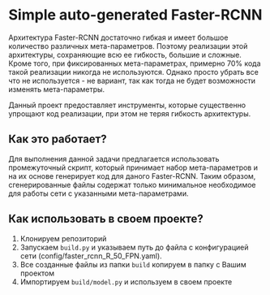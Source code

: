 # Simple auto-generated Faster-RCNN

Архитектура Faster-RCNN достаточно гибкая и имеет большое количество различных мета-параметров. Поэтому реализации этой архитектуры, сохраняющие всю ее гибкость, большие и сложные. Кроме того, при фиксированных мета-параметрах, примерно 70% кода такой реализации никогда не используются. Однако просто убрать все что не используется - не вариант, так как тогда не будет возможности изменять мета-параметры.

Данный проект предоставляет инструменты, которые существенно упрощают код реализации, при этом не теряя гибкость архитектуры.

## Как это работает?

Для выполнения данной задачи предлагается использовать промежуточный скрипт, который принимает набор мета-параметров и на их основе генерирует код для даного Faster-RCNN. Таким образом, сгенерированные файлы содержат только минимальное необходимое для работы сети с указанными мета-параметрами.

## Как использовать в своем проекте?

1. Клонируем репозиторий
1. Запускаем `build.py` и указываем путь до файла с конфигурацией сети (config/faster_rcnn_R_50_FPN.yaml).
1. Все созданные файлы из папки `build` копируем в папку с Вашим проектом
1. Импортируем `build/model.py` и используем в своем проекте